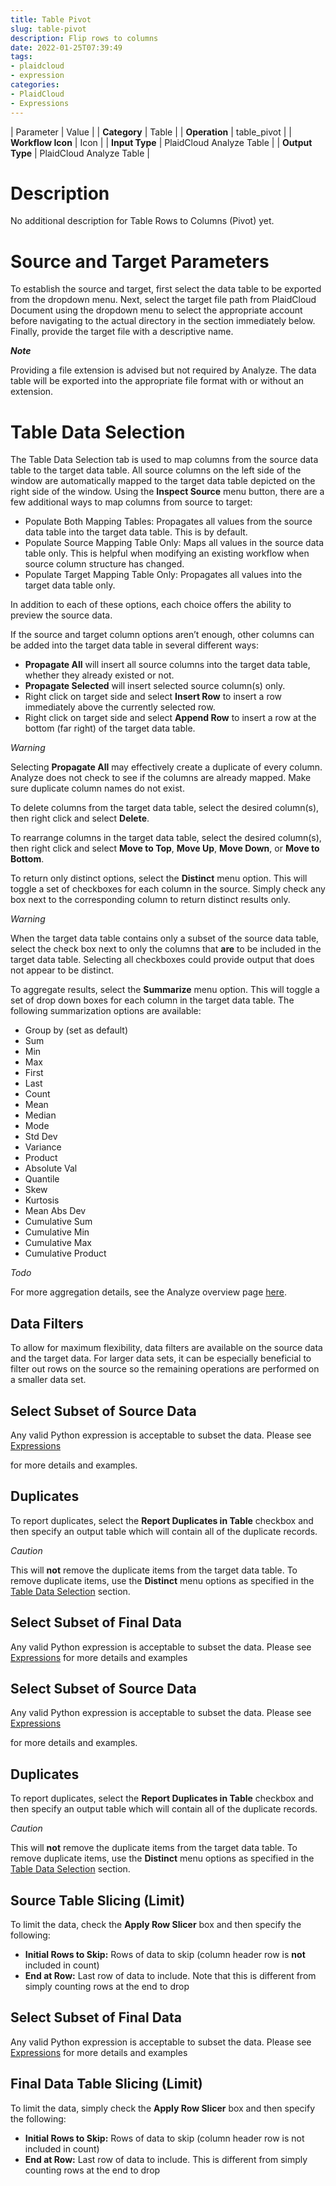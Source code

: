 ```yaml
---
title: Table Pivot
slug: table-pivot
description: Flip rows to columns
date: 2022-01-25T07:39:49
tags:
- plaidcloud
- expression
categories:
- PlaidCloud
- Expressions
---
```





| Parameter | Value |
| **Category** | Table |
| **Operation** | table\_pivot |
| **Workflow Icon** | Icon |
| **Input Type** | PlaidCloud Analyze Table |
| **Output Type** | PlaidCloud Analyze Table |

# Description


No additional description for Table Rows to Columns (Pivot) yet.



# Source and Target Parameters


To establish the source and target, first select the data table to be exported from the dropdown menu. Next, select the target file path from PlaidCloud Document using the dropdown menu to select the appropriate account before navigating to the actual directory in the section immediately below. Finally, provide the target file with a descriptive name.



***Note***


Providing a file extension is advised but not required by Analyze. The data table will be exported into the appropriate file format with or without an extension.



# Table Data Selection


The Table Data Selection tab is used to map columns from the source data table to the target data table. All source columns on the left side of the window are automatically mapped to the target data table depicted on the right side of the window. Using the **Inspect Source** menu button, there are a few additional ways to map columns from source to target:


* Populate Both Mapping Tables: Propagates all values from the source data table into the target data table. This is by default.
* Populate Source Mapping Table Only: Maps all values in the source data table only. This is helpful when modifying an existing workflow when source column structure has changed.
* Populate Target Mapping Table Only: Propagates all values into the target data table only.

In addition to each of these options, each choice offers the ability to preview the source data.



If the source and target column options aren’t enough, other columns can be added into the target data table in several different ways:


* **Propagate All** will insert all source columns into the target data table, whether they already existed or not.
* **Propagate Selected** will insert selected source column(s) only.
* Right click on target side and select **Insert Row** to insert a row immediately above the currently selected row.
* Right click on target side and select **Append Row** to insert a row at the bottom (far right) of the target data table.

*Warning*


Selecting **Propagate All** may effectively create a duplicate of every column. Analyze does not check to see if the columns are already mapped. Make sure duplicate column names do not exist.



To delete columns from the target data table, select the desired column(s), then right click and select **Delete**.



To rearrange columns in the target data table, select the desired column(s), then right click and select **Move to Top**, **Move Up**, **Move Down**, or **Move to Bottom**.



To return only distinct options, select the **Distinct** menu option. This will toggle a set of checkboxes for each column in the source. Simply check any box next to the corresponding column to return distinct results only.



*Warning*


When the target data table contains only a subset of the source data table, select the check box next to only the columns that **are** to be included in the target data table. Selecting all checkboxes could provide output that does not appear to be distinct.



To aggregate results, select the **Summarize** menu option. This will toggle a set of drop down boxes for each column in the target data table. The following summarization options are available:


* Group by (set as default)
* Sum
* Min
* Max
* First
* Last
* Count
* Mean
* Median
* Mode
* Std Dev
* Variance
* Product
* Absolute Val
* Quantile
* Skew
* Kurtosis
* Mean Abs Dev
* Cumulative Sum
* Cumulative Min
* Cumulative Max
* Cumulative Product

*Todo*


For more aggregation details, see the Analyze overview page [here](/docs/analyze/#aggregation).



## Data Filters


To allow for maximum flexibility, data filters are available on the source data and the target data. For larger data sets, it can be especially beneficial to filter out rows on the source so the remaining operations are performed on a smaller data set.



## Select Subset of Source Data


Any valid Python expression is acceptable to subset the data. Please see [Expressions](https://plaidcloud.com/docs/plaidcloud/workflows/index#expressions)


for more details and examples.



## Duplicates


To report duplicates, select the **Report Duplicates in Table** checkbox and then specify an output table which will contain all of the duplicate records.




*Caution*


This will **not** remove the duplicate items from the target data table. To remove duplicate items, use the **Distinct** menu options as specified in the [Table Data Selection](../transforms/common\_features#table-data-selection) section.



## Select Subset of Final Data


Any valid Python expression is acceptable to subset the data. Please see [Expressions](https://plaidcloud.com/docs/plaidcloud/workflows/index#expressions) for more details and examples



## Select Subset of Source Data


Any valid Python expression is acceptable to subset the data. Please see [Expressions](https://plaidcloud.com/docs/plaidcloud/workflows/index#expressions)


for more details and examples.



## Duplicates


To report duplicates, select the **Report Duplicates in Table** checkbox and then specify an output table which will contain all of the duplicate records.




*Caution*


This will **not** remove the duplicate items from the target data table. To remove duplicate items, use the **Distinct** menu options as specified in the [Table Data Selection](../transforms/common\_features#table-data-selection) section.



## Source Table Slicing (Limit)


To limit the data, check the **Apply Row Slicer** box and then specify the following:


* **Initial Rows to Skip:** Rows of data to skip (column header row is **not** included in count)
* **End at Row:** Last row of data to include. Note that this is different from simply counting rows at the end to drop



## Select Subset of Final Data


Any valid Python expression is acceptable to subset the data. Please see [Expressions](https://plaidcloud.com/docs/plaidcloud/workflows/index#expressions) for more details and examples



## Final Data Table Slicing (Limit)


To limit the data, simply check the **Apply Row Slicer** box and then specify the following:


* **Initial Rows to Skip:** Rows of data to skip (column header row is not included in count)
* **End at Row:** Last row of data to include. This is different from simply counting rows at the end to drop

